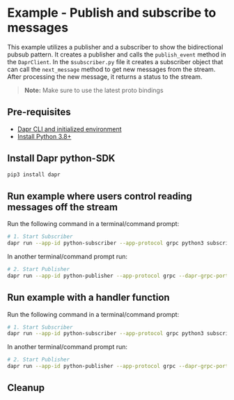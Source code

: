 # Example - Publish and subscribe to messages

This example utilizes a publisher and a subscriber to show the bidirectional pubsub pattern.
It creates a publisher and calls the `publish_event` method in the `DaprClient`.
In the s`subscriber.py` file it creates a subscriber object that can call the `next_message` method to get new messages from the stream. After processing the new message, it returns a status to the stream.


> **Note:** Make sure to use the latest proto bindings

## Pre-requisites

- [Dapr CLI and initialized environment](https://docs.dapr.io/getting-started)
- [Install Python 3.8+](https://www.python.org/downloads/)

## Install Dapr python-SDK

<!-- Our CI/CD pipeline automatically installs the correct version, so we can skip this step in the automation -->

```bash
pip3 install dapr
```

## Run example where users control reading messages off the stream

Run the following command in a terminal/command prompt:

<!-- STEP
name: Run subscriber
expected_stdout_lines:
    - "== APP == Processing message: {'id': 1, 'message': 'hello world'} from TOPIC_A..."
    - "== APP == Processing message: {'id': 2, 'message': 'hello world'} from TOPIC_A..."
    - "== APP == Processing message: {'id': 3, 'message': 'hello world'} from TOPIC_A..."
    - "== APP == Processing message: {'id': 4, 'message': 'hello world'} from TOPIC_A..."
    - "== APP == Processing message: {'id': 5, 'message': 'hello world'} from TOPIC_A..."
    - "== APP == Closing subscription..."
output_match_mode: substring
background: true
match_order: none
sleep: 3 
-->

```bash
# 1. Start Subscriber
dapr run --app-id python-subscriber --app-protocol grpc python3 subscriber.py
```

<!-- END_STEP -->

In another terminal/command prompt run:

<!-- STEP
name: Run publisher
expected_stdout_lines:
  - "== APP == {'id': 1, 'message': 'hello world'}"
  - "== APP == {'id': 2, 'message': 'hello world'}"
  - "== APP == {'id': 3, 'message': 'hello world'}"
  - "== APP == {'id': 4, 'message': 'hello world'}"
  - "== APP == {'id': 5, 'message': 'hello world'}"
background: true
output_match_mode: substring
sleep: 15
-->

```bash
# 2. Start Publisher
dapr run --app-id python-publisher --app-protocol grpc --dapr-grpc-port=3500 --enable-app-health-check python3 publisher.py
```

<!-- END_STEP -->

## Run example with a handler function

Run the following command in a terminal/command prompt:

<!-- STEP
name: Run subscriber
expected_stdout_lines:
    - "== APP == Processing message: {'id': 1, 'message': 'hello world'} from TOPIC_A..."
    - "== APP == Processing message: {'id': 2, 'message': 'hello world'} from TOPIC_A..."
    - "== APP == Processing message: {'id': 3, 'message': 'hello world'} from TOPIC_A..."
    - "== APP == Processing message: {'id': 4, 'message': 'hello world'} from TOPIC_A..."
    - "== APP == Processing message: {'id': 5, 'message': 'hello world'} from TOPIC_A..."
    - "== APP == Closing subscription..."
output_match_mode: substring
background: true
match_order: none
sleep: 3 
-->

```bash
# 1. Start Subscriber
dapr run --app-id python-subscriber --app-protocol grpc python3 subscriber-handler.py
```

<!-- END_STEP -->

In another terminal/command prompt run:

<!-- STEP
name: Run publisher
expected_stdout_lines:
  - "== APP == {'id': 1, 'message': 'hello world'}"
  - "== APP == {'id': 2, 'message': 'hello world'}"
  - "== APP == {'id': 3, 'message': 'hello world'}"
  - "== APP == {'id': 4, 'message': 'hello world'}"
  - "== APP == {'id': 5, 'message': 'hello world'}"
background: true
output_match_mode: substring
sleep: 15
-->

```bash
# 2. Start Publisher
dapr run --app-id python-publisher --app-protocol grpc --dapr-grpc-port=3500 --enable-app-health-check python3 publisher.py
```

<!-- END_STEP --> 

## Cleanup


